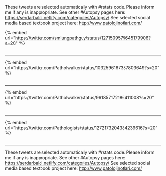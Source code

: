 

These tweets are selected automatically with #rstats code. Please inform me if any is inappropriate.
See other #Autopsy pages here: https://serdarbalci.netlify.com/categories/Autopsy/ 
See selected social media based textbook project here: http://www.patolojinotlari.com/

{% embed url="https://twitter.com/smlungpathguy/status/1271509575645179906?s=20" %}<br>
<br>
<hr>
{% embed url="https://twitter.com/Patholwalker/status/1032596167387803649?s=20" %}<br>
<br>
<hr>
{% embed url="https://twitter.com/Patholwalker/status/961857172186411008?s=20" %}<br>
<br>
<hr>
{% embed url="https://twitter.com/Pathologists/status/1272173204384239616?s=20" %}<br>
<br>
<hr>


These tweets are selected automatically with #rstats code. Please inform me if any is inappropriate.
See other #Autopsy pages here: https://serdarbalci.netlify.com/categories/Autopsy/ 
See selected social media based textbook project here: http://www.patolojinotlari.com/
